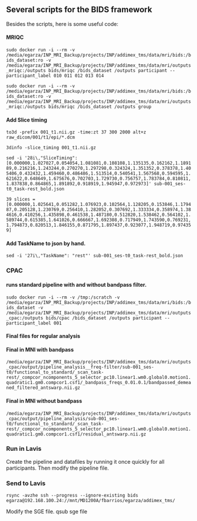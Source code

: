 ## Several scripts for the BIDS framework

Besides the scripts, here is some useful code:


#### MRIQC

`sudo docker run -i --rm -v /media/egarza/INP_MRI_Backup/projects/INP/addimex_tms/data/mri/bids:/bids_dataset:ro -v /media/egarza/INP_MRI_Backup/projects/INP/addimex_tms/data/mri/outputs_mriqc:/outputs bids/mriqc /bids_dataset /outputs participant --participant_label 010 011 012 013 014`

`sudo docker run -i --rm -v /media/egarza/INP_MRI_Backup/projects/INP/addimex_tms/data/mri/bids:/bids_dataset:ro -v /media/egarza/INP_MRI_Backup/projects/INP/addimex_tms/data/mri/outputs_mriqc:/outputs bids/mriqc /bids_dataset /outputs group`



#### Add Slice timing

`to3d -prefix 001_t1.nii.gz -time:zt 37 300 2000 alt+z raw_dicom/001/t1/epi/*.dcm`

`3dinfo -slice_timing 001_t1.nii.gz`

`sed -i '28i\,"SliceTiming": [0.000000,1.027027,0.054054,1.081081,0.108108,1.135135,0.162162,1.189189,0.216216,1.243244,0.270270,1.297298,0.324324,1.351352,0.378378,1.405406,0.432432,1.459460,0.486486,1.513514,0.540541,1.567568,0.594595,1.621622,0.648649,1.675676,0.702703,1.729730,0.756757,1.783784,0.810811,1.837838,0.864865,1.891892,0.918919,1.945947,0.972973]' sub-001_ses-t0_task-rest_bold.json`

`39 slices = [0.000000,1.025641,0.051282,1.076923,0.102564,1.128205,0.153846,1.179487,0.205128,1.230769,0.256410,1.282052,0.307692,1.333334,0.358974,1.384616,0.410256,1.435898,0.461538,1.487180,0.512820,1.538462,0.564102,1.589744,0.615385,1.641026,0.666667,1.692308,0.717949,1.743590,0.769231,1.794873,0.820513,1.846155,0.871795,1.897437,0.923077,1.948719,0.974359]`



#### Add TaskName to json by hand.
`sed -i '27i\,"TaskName": "rest"' sub-001_ses-t0_task-rest_bold.json`


### CPAC

#### runs standard pipeline with and without bandpass filter.
`sudo docker run -i --rm -v /tmp:/scratch -v /media/egarza/INP_MRI_Backup/projects/INP/addimex_tms/data/mri/bids:/bids_dataset -v /media/egarza/INP_MRI_Backup/projects/INP/addimex_tms/data/mri/outputs_cpac:/outputs bids/cpac /bids_dataset /outputs participant --participant_label 001`

#### Final files for regular analysis

#### Final in MNI with bandpass
`/media/egarza/INP_MRI_Backup/projects/INP/addimex_tms/data/mri/outputs_cpac/output/pipeline_analysis__freq-filter/sub-001_ses-t0/functional_to_standard/_scan_task-rest/_compcor_ncomponents_5_selector_pc10.linear1.wm0.global0.motion1.quadratic1.gm0.compcor1.csf1/_bandpass_freqs_0.01.0.1/bandpassed_demeaned_filtered_antswarp.nii.gz`

#### Final in MNI without bandpass
`/media/egarza/INP_MRI_Backup/projects/INP/addimex_tms/data/mri/outputs_cpac/output/pipeline_analysis/sub-001_ses-t0/functional_to_standard/_scan_task-rest/_compcor_ncomponents_5_selector_pc10.linear1.wm0.global0.motion1.quadratic1.gm0.compcor1.csf1/residual_antswarp.nii.gz`


### Run in Lavis

Create the pipeline and datafiles by running it once quickly for all participants. Then modify the pipeline file.

### Send to Lavis
`rsync -avzhe ssh --progress --ignore-existing bids egarza@192.168.100.24://mnt/MD1200A/fbarrios/egarza/addimex_tms/`

Modify the SGE file. qsub sge file




